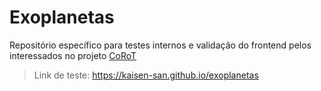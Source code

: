 # Exoplanetas

Repositório específico para testes internos e validação do frontend pelos interessados no projeto [CoRoT](https://corot-contributions.readthedocs.io)

> Link de teste: https://kaisen-san.github.io/exoplanetas